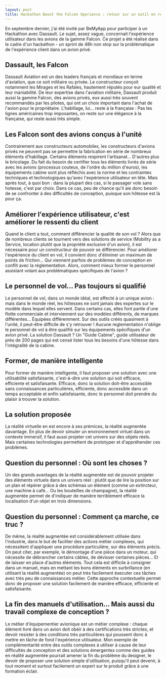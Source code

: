 ```yaml
---
layout: post
title: Hackathon Boost the Falcon Xperience : retour sur un outil en réalité Augmentée
---
```


En septembre dernier, j'ai été invité par BeMyApp pour participer à un Hackathon avec Dassault. Le sujet, assez vague, concernait l'expérience utilisateur dans les avions de la gamme Falcon. Ce projet a été réalisé dans le cadre d'un hackathon - un sprint de 48h non stop sur la problématique de l'expérience client dans un avion privé.

## Dassault, les Falcon

Dassault Aviation est un des leaders français et mondiaux en terme d'aviation, que ce soit militaire ou privée. Le constructeur conçoit notamment les Mirages et les Rafales, hautement réputés pour eur qualité et leur maniabilité. De leur expertise dans l'aviation militaire, Dassault produit aussi la gamme Falcon, des avions privés, eux aussi très souvent recommandés par les pilotes, qui ont un choix important dans l'achat de l'avion pour le propriétaire. L'habillage, lui... reste à la française : Pas les lignes américaines trop imposantes, on reste sur une élégance à la française, qui reste aussi très simple.

## Les Falcon sont des avions conçus à l'unité

Contrairement aux constructeurs automobiles, les constructeurs d'avions privés ne peuvent pas se permettre la fabrication en série de nombreux éléments d'habillage. Certains éléments respirent l'artisanat... D'autres plus le bricolage. Du fait du besoin de certifier tous les éléments livrés de série avec les avions (processus couteux, de l'ordre du million d'euros), les équipements cabine sont plus réfléchis avec la norme et les contraintes techniques et technologiques qu'avec l'expérience utilisateur en tête. Mais après tout, à quoi bon : dans la plupart des cas, si le passager vole sans hotesse, c'est par choix. Dans ce cas, peu de chance qu'il aie donc besoin de  se confronter à des difficultés de conception, puisque son hôtesse est là pour ça.

## Améliorer l'expérience utilisateur, c'est améliorer le ressenti du client

Quand le client a tout, comment différencier la qualité de son vol ? Alors que de nombreux clients se tournent vers des solutions de service (Mobility as a Service, location plutôt que la propriété exclusive d'un avion), il est nécessaire pour un constructeur de pouvoir se différencier. Pour améliorer l'expérience du client en vol, il convient donc d'éliminer un maximum de points de friction... Qui viennent parfois de problèmes de conception en conflit avec la réglementation. Alors, comment mieux former le personnel assistant volant aux problématiques spécifiques de l'avion ?

## Le personnel de vol... Pas toujours si qualifié

Le personnel de vol, dans un monde idéal, est affecté à un unique avion : mais dans le monde réel, les hôtesses ne sont jamais des expertes sur le modèle dans lequel elles servent. Dans certains cas, elles font partie d'une flotte commerciale et interviennent sur des modèles différents, de marques différentes... Équipées différemment. Sur des outils créés quasiment à l'unité, il peut-être difficile de s'y retrouver ! Aucune reglementation n'oblige le personnel de vol à être qualifié sur les équipements spécifiques d'un avion privé. La solution Dassault ? Un "Guide Cabine", guide utilisateur de près de 200 pages qui est censé lister tous les besoins d'une hôtesse dans l'intégralité de la cabine.

## Former, de manière intelligente

Pour former de manière intelligente, il faut proposer une solution avec une utilisabilité satisfaisante, c'est-à-dire une solution qui soit efficace, efficiente et satisfaisante. Efficace, donc la solution doit-être accessible sans connaissances particulières, efficiente, donc accessible dans un temps acceptable et enfin satisfaisante, donc le personnel doit prendre du plaisir à trouver la solution.

## La solution proposée

La réalité virtuelle en est encore à ses prémices, la réalité augmentée davantage. En plus de devoir simuler un environnement virtuel dans un contexte immersif, il faut aussi projeter cet univers sur des objets réels. Mais certaines technologies permettent de prototyper et d'appréhender ces problèmes.

## Question du personnel : Où sont les choses ?

Un des grands avantages de la réalité augmentée est de pouvoir projeter des éléments virtuels dans un univers réel : plutôt que de lire la position sur un plan et répérer grâce à des schémas un élément (comme un extincteur, une machine à café... Ou les bouteilles de champagne), la réalité augmentée permet de d'indiquer de manière terriblement efficace la localisation d'un objet en trois dimensions.

## Question du personnel : Comment ça marche, ce truc ?

De même, la réalité augmentée est considérablement utilisée dans l'industrie, dans le but de faciliter des actions métier complexes, qui nécessitent d'appliquer une procédure particulière, sur des éléments précis. On peut citer, par exemple, le démontage d'une pièce dans un moteur, qui nécessite de débrancher certains câbles, de dévisser certaines pièces... Et de laisser en place d'autres éléments. Tout cela est difficile à consigner dans un manuel, mais en mettant les bons éléments en surbrillance (en utilisant la réalité augmentée) on peut très facilement éxecuter ces tâches avec très peu de connaissances métier. Cette approche contextuelle permet donc de proposer une solution facilement de manière efficace, efficiente et satisfaisante.

## La fin des manuels d'utilisation... Mais aussi du travail complexe de conception ?

Le métier d'équipementier avionique est un métier complexe : chaque élément livré dans un avion doit obéir à des certifications très strictes, et devoir resister à des conditions très particulières qui poussent donc à mettre en tâche de fond l'expérience utilisateur. Mon exemple de complémentarité entre des outils complexes à utiliser à cause de leur difficultés de conception et des solutions émergentes comme des guides en réalité augmentée pourrait amener la fin du problème du designer, le devoir de proposer une solution simple d'utilisation, puisqu'il peut devenir, à tout moment et surtout facilement un expert sur le produit grâce à une formation éclair. 

